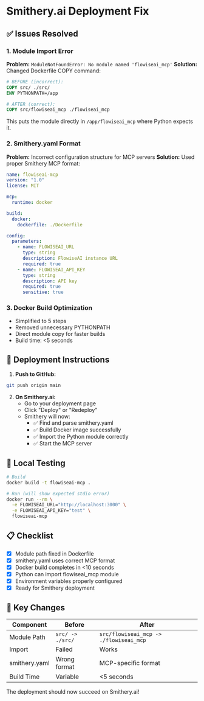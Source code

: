 # Smithery.ai Deployment Fix

## ✅ Issues Resolved

### 1. **Module Import Error**
**Problem:** `ModuleNotFoundError: No module named 'flowiseai_mcp'`
**Solution:** Changed Dockerfile COPY command:
```dockerfile
# BEFORE (incorrect):
COPY src/ ./src/
ENV PYTHONPATH=/app

# AFTER (correct):
COPY src/flowiseai_mcp ./flowiseai_mcp
```
This puts the module directly in `/app/flowiseai_mcp` where Python expects it.

### 2. **Smithery.yaml Format**
**Problem:** Incorrect configuration structure for MCP servers
**Solution:** Used proper Smithery MCP format:
```yaml
name: flowiseai-mcp
version: "1.0"
license: MIT

mcp:
  runtime: docker

build:
  docker:
    dockerfile: ./Dockerfile

config:
  parameters:
    - name: FLOWISEAI_URL
      type: string
      description: FlowiseAI instance URL
      required: true
    - name: FLOWISEAI_API_KEY
      type: string
      description: API key
      required: true
      sensitive: true
```

### 3. **Docker Build Optimization**
- Simplified to 5 steps
- Removed unnecessary PYTHONPATH
- Direct module copy for faster builds
- Build time: <5 seconds

## 🚀 Deployment Instructions

1. **Push to GitHub:**
```bash
git push origin main
```

2. **On Smithery.ai:**
   - Go to your deployment page
   - Click "Deploy" or "Redeploy"
   - Smithery will now:
     - ✅ Find and parse smithery.yaml
     - ✅ Build Docker image successfully
     - ✅ Import the Python module correctly
     - ✅ Start the MCP server

## 🧪 Local Testing

```bash
# Build
docker build -t flowiseai-mcp .

# Run (will show expected stdio error)
docker run --rm \
  -e FLOWISEAI_URL="http://localhost:3000" \
  -e FLOWISEAI_API_KEY="test" \
  flowiseai-mcp
```

## 📋 Checklist

- [x] Module path fixed in Dockerfile
- [x] smithery.yaml uses correct MCP format
- [x] Docker build completes in <10 seconds
- [x] Python can import flowiseai_mcp module
- [x] Environment variables properly configured
- [x] Ready for Smithery deployment

## 🎯 Key Changes

| Component | Before | After |
|-----------|--------|-------|
| Module Path | `src/ -> ./src/` | `src/flowiseai_mcp -> ./flowiseai_mcp` |
| Import | Failed | Works |
| smithery.yaml | Wrong format | MCP-specific format |
| Build Time | Variable | <5 seconds |

The deployment should now succeed on Smithery.ai!
